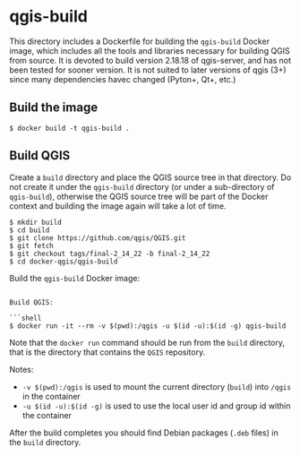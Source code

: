 # qgis-build

This directory includes a Dockerfile for building the `qgis-build` Docker image, which includes
all the tools and libraries necessary for building QGIS from source. 
It is devoted to build version 2.18.18 of qgis-server, and has not been tested for sooner version.
It is not suited to later versions of qgis (3+) since many dependencies havec changed (Pyton+, Qt+, etc.)

## Build the image

```shell
$ docker build -t qgis-build .
```

## Build QGIS

Create a `build` directory and place the QGIS source tree in that directory. Do not create it under
the `qgis-build` directory (or under a sub-directory of `qgis-build`), otherwise the QGIS source
tree will be part of the Docker context and building the image again will take a lot of time.

```shell
$ mkdir build
$ cd build
$ git clone https://github.com/qgis/QGIS.git
$ git fetch
$ git checkout tags/final-2_14_22 -b final-2_14_22
$ cd docker-qgis/qgis-build
```

Build the `qgis-build` Docker image:


```

Build QGIS:

```shell
$ docker run -it --rm -v $(pwd):/qgis -u $(id -u):$(id -g) qgis-build
```

Note that the `docker run` command should be run from the `build` directory, that is the directory
that contains the `QGIS` repository.

Notes:

* `-v $(pwd):/qgis` is used to mount the current directory (`build`) into `/qgis` in the container
* `-u $(id -u):$(id -g)` is used to use the local user id and group id within the container

After the build completes you should find Debian packages (`.deb` files) in the `build` directory.
